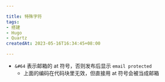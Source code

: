 ```yaml
---

title: 特殊字符
tags:
- 搭建
- Hugo
- Quartz
createdAt: 2023-05-16T16:34:45+08:00

---
```


- `&#64` 表示邮箱的 at 符号，否则发布后显示 `email protected`
  - 上面的编码在代码块里无效，但直接用 at 符号会被当成邮箱
